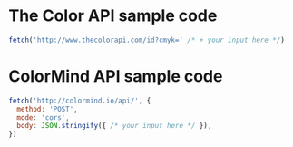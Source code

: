 # The Color API sample code
```javascript
fetch('http://www.thecolorapi.com/id?cmyk=' /* + your input here */)
```

# ColorMind API sample code
```javascript
fetch('http://colormind.io/api/', {
  method: 'POST',
  mode: 'cors',
  body: JSON.stringify({ /* your input here */ }),
})
```
